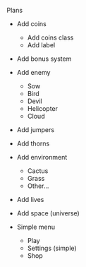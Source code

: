 Plans
* Add coins
  * Add coins class
  * Add label
* Add bonus system
* Add enemy
  * Sow
  * Bird
  * Devil
  * Helicopter
  * Cloud
* Add jumpers
* Add thorns
* Add environment
  * Cactus
  * Grass
  * Other...
* Add lives
* Add space (universe)

* Simple menu
  * Play
  * Settings (simple)
  * Shop
